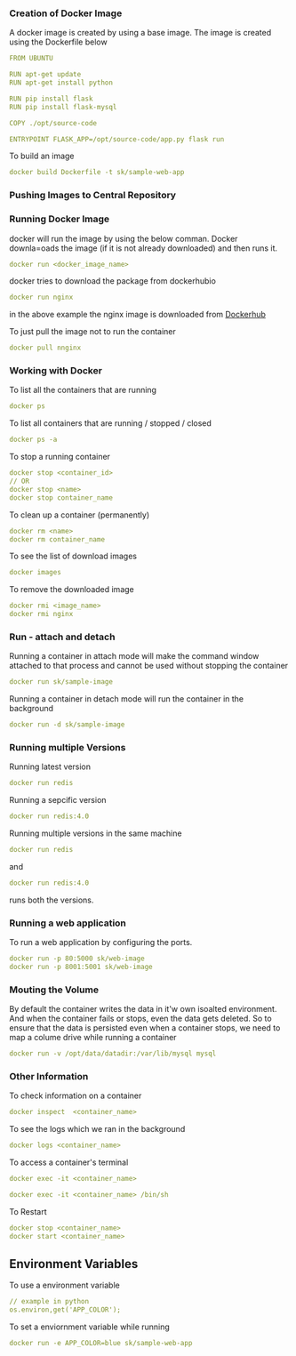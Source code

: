 ### Creation of Docker Image
A docker image is created by using a base image. 
The image is created using the Dockerfile below
```yaml
FROM UBUNTU

RUN apt-get update
RUN apt-get install python

RUN pip install flask
RUN pip install flask-mysql

COPY ./opt/source-code

ENTRYPOINT FLASK_APP=/opt/source-code/app.py flask run
```

To build an image
```yaml
docker build Dockerfile -t sk/sample-web-app
```

### Pushing Images to Central Repository

### Running Docker Image
docker will run the image by using the below comman. Docker downla=oads the image (if it is not already downloaded) and then runs it.
```yaml
docker run <docker_image_name> 
```

docker tries to download the package from dockerhubio
``` yaml
docker run nginx 
```
in the above example the nginx image is downloaded from [Dockerhub](https://hub.docker.com/_/nginx)  

To just pull the image not to run the container
```yaml
docker pull nnginx 
```

### Working with Docker
To list all the containers that are running
```yaml 
docker ps 
```

To list all containers that are running / stopped / closed
```yaml 
docker ps -a 
```

To stop a running container
```yaml
docker stop <container_id>
// OR
docker stop <name>
docker stop container_name
```

To clean up a container (permanently)
```yaml
docker rm <name>
docker rm container_name
```

To see the list of download images
```yaml 
docker images 
```

To remove the downloaded image
```yaml
docker rmi <image_name>
docker rmi nginx
```

### Run - attach and detach
Running a container in attach mode will make the command window attached to that process and cannot be used without stopping the container
```yaml 
docker run sk/sample-image 
```

Running a container in detach mode will run the container in the background
```yaml
docker run -d sk/sample-image
```

### Running multiple Versions
Running latest version
```yaml
docker run redis 
```

Running a sepcific version
```yaml 
docker run redis:4.0 
```

Running multiple versions in the same machine
```yaml 
docker run redis 
``` 
and
```yaml 
docker run redis:4.0 
```
runs both the versions.

### Running a web application
To run a web application by configuring the ports.
``` yaml
docker run -p 80:5000 sk/web-image 
docker run -p 8001:5001 sk/web-image 
```

### Mouting the Volume
By default the container writes the data in it'w own isoalted environment. And when the container fails or stops, even the data gets deleted.
So to ensure that the data is persisted even when a container stops, we need to map a colume drive while running a container
```yaml
docker run -v /opt/data/datadir:/var/lib/mysql mysql 
```

### Other Information
To check information on a container
```yaml
docker inspect  <container_name> 
```

To see the logs which we ran in the background
```yaml
docker logs <container_name> 
```

To access a container's terminal
```yaml
docker exec -it <container_name> 

docker exec -it <container_name> /bin/sh
```

To Restart
```yaml
docker stop <container_name>
docker start <container_name>
```

## Environment Variables
To use a environment variable 
```yaml
// example in python
os.environ,get('APP_COLOR');
```

To set a enviornment variable while running
```yaml
docker run -e APP_COLOR=blue sk/sample-web-app 
```


